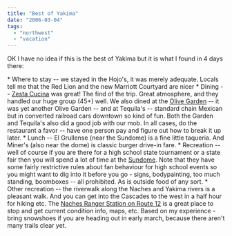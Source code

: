 ```yaml
---
title: "Best of Yakima"
date: "2006-03-04"
tags: 
  - "northwest"
  - "vacation"
---
```


OK I have no idea if this is the best of Yakima but it is what I found in 4 days there:

\* Where to stay -- we stayed in the Hojo's, it was merely adequate. Locals tell me that the Red Lion and the new Marriott Courtyard are nicer \* Dining -- [Zesta Cucina](http://www.zestacucina.com/menu/index.html) was great! The find of the trip. Great atmosphere, and they handled our huge group (45+) well. We also dined at the [Olive Garden](http://www.olivegarden.com) -- it was yet another Olive Garden -- and at Tequila's -- standard chain Mexican but in converted railroad cars downtown so kind of fun. Both the Garden and Tequila's also did a good job with our mob. In all cases, do the restaurant a favor -- have one person pay and figure out how to break it up later. \* Lunch -- El Grullense (near the Sundome) is a fine little taqueria. And Miner's (also near the dome) is classic burger drive-in fare. \* Recreation -- well of course if you are there for a high school state tournament or a state fair then you will spend a lot of time at the [Sundome](http://www.fairfun.com/sundome/). Note that they have some fairly restrictive rules about fan behaviour for high school events so you might want to dig into it before you go - signs, bodypainting, too much standing, boomboxes -- all prohibited. As is outside food of any sort. \* Other recreation -- the riverwalk along the Naches and Yakima rivers is a pleasant walk. And you can get into the Cascades to the west in a half hour for hiking etc. The [Naches Ranger Station on Route 12](http://www.fs.fed.us/r6/wenatchee/forest/formain.htm) is a great place to stop and get current condition info, maps, etc. Based on my experience - bring snowshoes if you are heading out in early march, because there aren't many trails clear yet.
